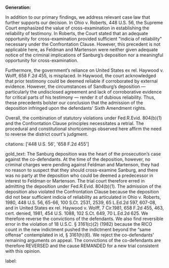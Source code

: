 **Generation:**

In addition to our primary findings, we address relevant case law that further supports our decision. In Ohio v. Roberts, 448 U.S. 56, the Supreme Court emphasized the value of cross-examination in establishing the reliability of testimony. In Roberts, the Court stated that an adequate opportunity for cross-examination provided sufficient "indicia of reliability" necessary under the Confrontation Clause. However, this precedent is not applicable here, as Feldman and Martenson were neither given adequate notice of the criminal implications of Sanburg’s deposition nor a meaningful opportunity for cross-examination.

Furthermore, the government’s reliance on United States ex rel. Haywood v. Wolff, 658 F.2d 455, is misplaced. In Haywood, the court acknowledged that prior testimony could be deemed reliable if corroborated by external evidence. However, the circumstances of Sandburg’s deposition — particularly the undisclosed agreement and lack of corroborative evidence for critical parts of his testimony — render it of dubious reliability. Thus, these precedents bolster our conclusion that the admission of the deposition infringed upon the defendants' Sixth Amendment rights.

Overall, the combination of statutory violations under Fed.R.Evid. 804(b)(1) and the Confrontation Clause principles necessitates a retrial. The procedural and constitutional shortcomings observed here affirm the need to reverse the district court's judgment.

citations: ['448 U.S. 56', '658 F.2d 455']

gold_text: The Sanburg deposition was the heart of the prosecution’s case against the co-defendants. At the time of the deposition, however, no criminal charges were pending against Feldman and Martenson, they had no reason to suspect that they should cross-examine Sanburg, and there was no party at the deposition who could be deemed a predecessor in interest to Feldman or Martenson. The trial court therefore erred in admitting the deposition under Fed.R.Evid. 804(b)(1). The admission of the deposition also violated the Confrontation Clause because the deposition did not bear sufficient indicia of reliability as articulated in Ohio v. Roberts, 1980, 448 U.S. 56, 65-66, 100 S.Ct. 2531, 2539, 65 L.Ed.2d 597, 607-08, and in United States ex rel. Haywood v. Wolff, 7 Cir.1981, 658 F.2d 455, 463, cert. denied, 1981, 454 U.S. 1088, 102 S.Ct. 649, 70 L.Ed.2d 625. We therefore reverse the convictions of the defendants. We also find reversible error in the violation of 18 U.S.C. § 3161(c)(2) (1982) because the RICO count in the new indictment pushed the indictment beyond the “same offense” contemplated in id, § 3161(h)(6). We reject the co-defendants’ remaining arguments on appeal. The convictions of the co-defendants are therefore REVERSED and the cause REMANDED for a new trial consistent with this opinion.

label: 